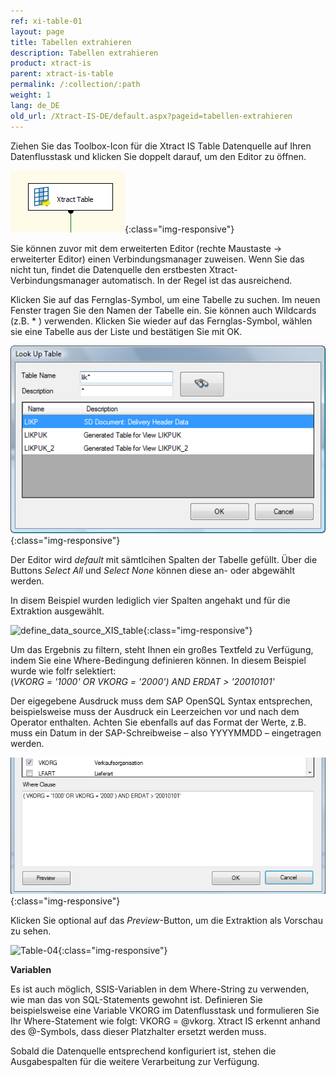 ```yaml
---
ref: xi-table-01
layout: page
title: Tabellen extrahieren
description: Tabellen extrahieren
product: xtract-is
parent: xtract-is-table
permalink: /:collection/:path
weight: 1
lang: de_DE
old_url: /Xtract-IS-DE/default.aspx?pageid=tabellen-extrahieren
---
```


Ziehen Sie das Toolbox-Icon für die Xtract IS Table Datenquelle auf Ihren Datenflusstask und klicken Sie doppelt darauf, um den Editor zu öffnen.

![Table-01](/img/content/Table-01.png){:class="img-responsive"}

Sie können zuvor mit dem erweiterten Editor (rechte Maustaste -> erweiterter Editor) einen Verbindungsmanager zuweisen. Wenn Sie das nicht tun, findet die Datenquelle den erstbesten Xtract-Verbindungsmanager automatisch. In der Regel ist das ausreichend.

Klicken Sie auf das Fernglas-Symbol, um eine Tabelle zu suchen. Im neuen Fenster tragen Sie den Namen der Tabelle ein. Sie können auch Wildcards (z.B. * ) verwenden. Klicken Sie wieder auf das Fernglas-Symbol, wählen sie eine Tabelle aus der Liste und bestätigen Sie mit OK.

![Table-02](/img/content/Table-02.png){:class="img-responsive"}

Der Editor wird *default* mit sämtlcihen Spalten der Tabelle gefüllt. Über die Buttons *Select All* und *Select None* können diese an- oder abgewählt werden.

In disem Beispiel wurden lediglich vier Spalten angehakt und für die Extraktion ausgewählt.

![define_data_source_XIS_table](/img/content/define_data_source_XIS_table.png"){:class="img-responsive"}

Um das Ergebnis zu filtern, steht Ihnen ein großes Textfeld zu Verfügung, indem Sie eine Where-Bedingung definieren können. 
In diesem Beispiel wurde wie folfr selektiert: <br>
(*VKORG = '1000' OR VKORG = '2000') AND ERDAT > '20010101'*

Der eigegebene Ausdruck muss dem SAP OpenSQL Syntax entsprechen, beispielsweise muss der Ausdruck ein Leerzeichen vor und nach dem Operator enthalten. 
Achten Sie ebenfalls auf das Format der Werte, z.B. muss  ein Datum in der SAP-Schreibweise – also YYYYMMDD – eingetragen werden.

![Table-05](/img/content/Table-05.png){:class="img-responsive"}

Klicken Sie optional auf das *Preview*-Button, um die Extraktion als Vorschau zu sehen.

![Table-04](/img/content/preview_Xtract_IS_table.png"){:class="img-responsive"}

**Variablen** 

Es ist auch möglich, SSIS-Variablen in dem Where-String zu verwenden, wie man das von SQL-Statements gewohnt ist. 
Definieren Sie beispielsweise eine Variable VKORG im Datenflusstask und formulieren Sie Ihr Where-Statement wie folgt: VKORG = @vkorg. 
Xtract IS erkennt anhand des @-Symbols, dass dieser Platzhalter ersetzt werden muss.

Sobald die Datenquelle entsprechend konfiguriert ist, stehen die Ausgabespalten für die weitere Verarbeitung zur Verfügung.